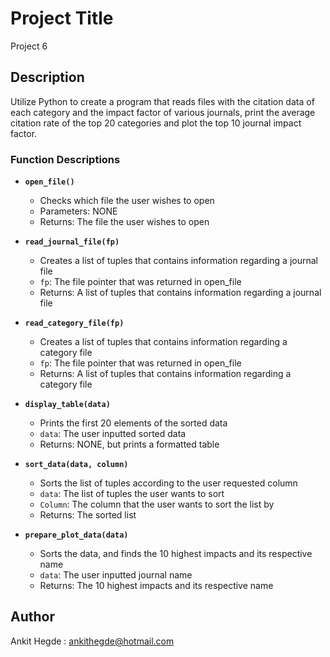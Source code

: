# Project Title

Project 6

## Description

Utilize Python to create a program that reads files with the citation data of each category and the impact factor of various journals, print the average citation rate of the top 20 categories and plot the top 10 journal impact factor.

### Function Descriptions

* **`open_file()`**
  * Checks which file the user wishes to open
  * Parameters: NONE
  * Returns:  The file the user wishes to open
    
* **`read_journal_file(fp)`**
  * Creates a list of tuples that contains information regarding a journal file
  * `fp`:  The file pointer that was returned in open_file
  * Returns:  A list of tuples that contains information regarding a journal file

* **`read_category_file(fp)`**
  * Creates a list of tuples that contains information regarding a category file
  * `fp`:  The file pointer that was returned in open_file
  * Returns:  A list of tuples that contains information regarding a category file

* **`display_table(data)`**
  * Prints the first 20 elements of the sorted data
  * `data`:  The user inputted sorted data
  * Returns:  NONE, but prints a formatted table

* **`sort_data(data, column)`**
  * Sorts the list of tuples according to the user requested column
  * `data`:    The list of tuples the user wants to sort
  * `Column`:  The column that the user wants to sort the list by
  * Returns:  The sorted list

* **`prepare_plot_data(data)`**
  * Sorts the data, and finds the 10 highest impacts and its respective name
  * `data`:  The user inputted journal name
  * Returns:  The 10 highest impacts and its respective name

## Author

Ankit Hegde : ankithegde@hotmail.com

